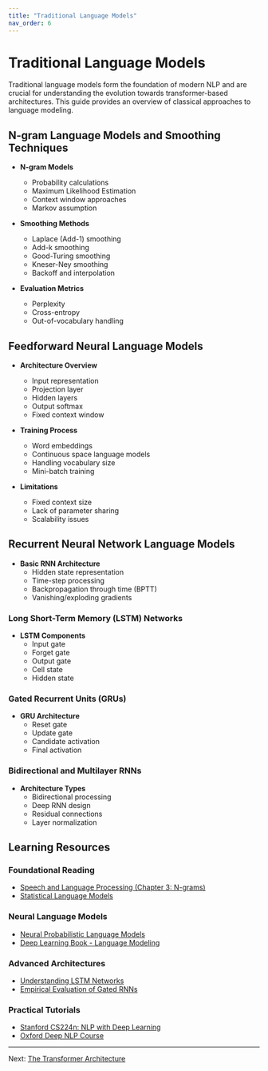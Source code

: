 ```yaml
---
title: "Traditional Language Models"
nav_order: 6
---
```


# Traditional Language Models

Traditional language models form the foundation of modern NLP and are crucial for understanding the evolution towards transformer-based architectures. This guide provides an overview of classical approaches to language modeling.

## N-gram Language Models and Smoothing Techniques

- **N-gram Models**
  - Probability calculations
  - Maximum Likelihood Estimation
  - Context window approaches
  - Markov assumption

- **Smoothing Methods**
  - Laplace (Add-1) smoothing
  - Add-k smoothing
  - Good-Turing smoothing
  - Kneser-Ney smoothing
  - Backoff and interpolation

- **Evaluation Metrics**
  - Perplexity
  - Cross-entropy
  - Out-of-vocabulary handling

## Feedforward Neural Language Models

- **Architecture Overview**
  - Input representation
  - Projection layer
  - Hidden layers
  - Output softmax
  - Fixed context window

- **Training Process**
  - Word embeddings
  - Continuous space language models
  - Handling vocabulary size
  - Mini-batch training

- **Limitations**
  - Fixed context size
  - Lack of parameter sharing
  - Scalability issues

## Recurrent Neural Network Language Models

- **Basic RNN Architecture**
  - Hidden state representation
  - Time-step processing
  - Backpropagation through time (BPTT)
  - Vanishing/exploding gradients

### Long Short-Term Memory (LSTM) Networks

- **LSTM Components**
  - Input gate
  - Forget gate
  - Output gate
  - Cell state
  - Hidden state

### Gated Recurrent Units (GRUs)

- **GRU Architecture**
  - Reset gate
  - Update gate
  - Candidate activation
  - Final activation

### Bidirectional and Multilayer RNNs

- **Architecture Types**
  - Bidirectional processing
  - Deep RNN design
  - Residual connections
  - Layer normalization

## Learning Resources

### Foundational Reading
- [Speech and Language Processing (Chapter 3: N-grams)](https://web.stanford.edu/~jurafsky/slp3/)
- [Statistical Language Models](https://www.cambridge.org/core/books/statistical-language-models)

### Neural Language Models
- [Neural Probabilistic Language Models](http://www.jmlr.org/papers/volume3/bengio03a/bengio03a.pdf)
- [Deep Learning Book - Language Modeling](https://www.deeplearningbook.org/contents/rnn.html)

### Advanced Architectures
- [Understanding LSTM Networks](https://colah.github.io/posts/2015-08-Understanding-LSTMs/)
- [Empirical Evaluation of Gated RNNs](https://arxiv.org/abs/1412.3555)

### Practical Tutorials
- [Stanford CS224n: NLP with Deep Learning](http://web.stanford.edu/class/cs224n/)
- [Oxford Deep NLP Course](https://github.com/oxford-cs-deepnlp-2017/lectures)

---

Next: [The Transformer Architecture](Transformers.md)